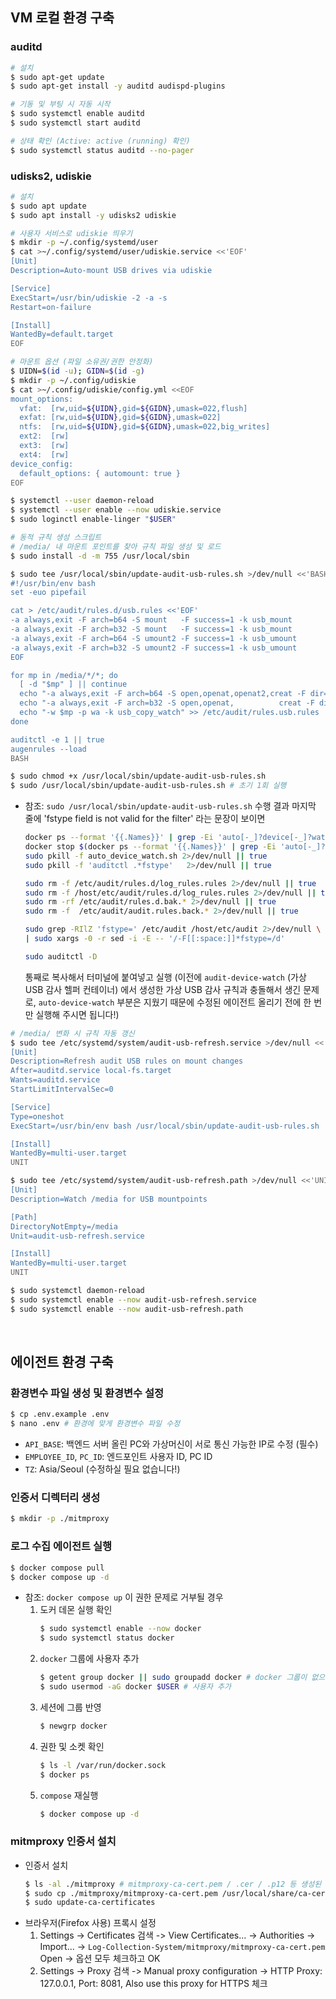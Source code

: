## VM 로컬 환경 구축
### auditd
```bash
# 설치
$ sudo apt-get update
$ sudo apt-get install -y auditd audispd-plugins

# 기동 및 부팅 시 자동 시작
$ sudo systemctl enable auditd
$ sudo systemctl start auditd

# 상태 확인 (Active: active (running) 확인)
$ sudo systemctl status auditd --no-pager
```

### udisks2, udiskie
```bash
# 설치
$ sudo apt update
$ sudo apt install -y udisks2 udiskie

# 사용자 서비스로 udiskie 띄우기
$ mkdir -p ~/.config/systemd/user
$ cat >~/.config/systemd/user/udiskie.service <<'EOF'
[Unit]
Description=Auto-mount USB drives via udiskie

[Service]
ExecStart=/usr/bin/udiskie -2 -a -s
Restart=on-failure

[Install]
WantedBy=default.target
EOF

# 마운트 옵션 (파일 소유권/권한 안정화)
$ UIDN=$(id -u); GIDN=$(id -g)
$ mkdir -p ~/.config/udiskie
$ cat >~/.config/udiskie/config.yml <<EOF
mount_options:
  vfat:  [rw,uid=${UIDN},gid=${GIDN},umask=022,flush]
  exfat: [rw,uid=${UIDN},gid=${GIDN},umask=022]
  ntfs:  [rw,uid=${UIDN},gid=${GIDN},umask=022,big_writes]
  ext2:  [rw]
  ext3:  [rw]
  ext4:  [rw]
device_config:
  default_options: { automount: true }
EOF

$ systemctl --user daemon-reload
$ systemctl --user enable --now udiskie.service
$ sudo loginctl enable-linger "$USER"
```

```bash
# 동적 규칙 생성 스크립트
# /media/ 내 마운트 포인트를 찾아 규칙 파일 생성 및 로드
$ sudo install -d -m 755 /usr/local/sbin

$ sudo tee /usr/local/sbin/update-audit-usb-rules.sh >/dev/null <<'BASH'
#!/usr/bin/env bash
set -euo pipefail

cat > /etc/audit/rules.d/usb.rules <<'EOF'
-a always,exit -F arch=b64 -S mount   -F success=1 -k usb_mount
-a always,exit -F arch=b32 -S mount   -F success=1 -k usb_mount
-a always,exit -F arch=b64 -S umount2 -F success=1 -k usb_umount
-a always,exit -F arch=b32 -S umount2 -F success=1 -k usb_umount
EOF

for mp in /media/*/*; do
  [ -d "$mp" ] || continue
  echo "-a always,exit -F arch=b64 -S open,openat,openat2,creat -F dir=$mp -k usb_copy_watch" >> /etc/audit/rules.d/usb.rules
  echo "-a always,exit -F arch=b32 -S open,openat,          creat -F dir=$mp -k usb_copy_watch" >> /etc/audit/rules.d/usb.rules
  echo "-w $mp -p wa -k usb_copy_watch" >> /etc/audit/rules.usb.rules
done

auditctl -e 1 || true
augenrules --load
BASH

$ sudo chmod +x /usr/local/sbin/update-audit-usb-rules.sh
$ sudo /usr/local/sbin/update-audit-usb-rules.sh # 초기 1회 실행
```
- 참조: `sudo /usr/local/sbin/update-audit-usb-rules.sh` 수행 결과 마지막 줄에 'fstype field is not valid for the filter' 라는 문장이 보이면
  ```bash
  docker ps --format '{{.Names}}' | grep -Ei 'auto[-_]?device[-_]?watch' >/dev/null && \
  docker stop $(docker ps --format '{{.Names}}' | grep -Ei 'auto[-_]?device[-_]?watch') || true
  sudo pkill -f auto_device_watch.sh 2>/dev/null || true
  sudo pkill -f 'auditctl .*fstype'   2>/dev/null || true
  
  sudo rm -f /etc/audit/rules.d/log_rules.rules 2>/dev/null || true
  sudo rm -f /host/etc/audit/rules.d/log_rules.rules 2>/dev/null || true
  sudo rm -rf /etc/audit/rules.d.bak.* 2>/dev/null || true
  sudo rm -f  /etc/audit/audit.rules.back.* 2>/dev/null || true
  
  sudo grep -RIlZ 'fstype=' /etc/audit /host/etc/audit 2>/dev/null \
  | sudo xargs -0 -r sed -i -E -- '/-F[[:space:]]*fstype=/d'
  
  sudo auditctl -D
  ```
  통째로 복사해서 터미널에 붙여넣고 실행 (이전에 `audit-device-watch` (가상 USB 감사 헬퍼 컨테이너) 에서 생성한 가상 USB 감사 규칙과 충돌해서 생긴 문제로, `auto-device-watch` 부분은 지웠기 때문에 수정된 에이전트 올리기 전에 한 번만 실행해 주시면 됩니다!)

```bash
# /media/ 변화 시 규칙 자동 갱신
$ sudo tee /etc/systemd/system/audit-usb-refresh.service >/dev/null <<'UNIT'
[Unit]
Description=Refresh audit USB rules on mount changes
After=auditd.service local-fs.target
Wants=auditd.service
StartLimitIntervalSec=0

[Service]
Type=oneshot
ExecStart=/usr/bin/env bash /usr/local/sbin/update-audit-usb-rules.sh

[Install]
WantedBy=multi-user.target
UNIT

$ sudo tee /etc/systemd/system/audit-usb-refresh.path >/dev/null <<'UNIT'
[Unit]
Description=Watch /media for USB mountpoints

[Path]
DirectoryNotEmpty=/media
Unit=audit-usb-refresh.service

[Install]
WantedBy=multi-user.target
UNIT

$ sudo systemctl daemon-reload
$ sudo systemctl enable --now audit-usb-refresh.service
$ sudo systemctl enable --now audit-usb-refresh.path
```

<br />

## 에이전트 환경 구축
### 환경변수 파일 생성 및 환경변수 설정
```bash
$ cp .env.example .env
$ nano .env # 환경에 맞게 환경변수 파일 수정
```
- `API_BASE`: 백엔드 서버 올린 PC와 가상머신이 서로 통신 가능한 IP로 수정 (필수)
- `EMPLOYEE_ID`, `PC_ID`: 엔드포인트 사용자 ID, PC ID
- `TZ`: Asia/Seoul (수정하실 필요 없습니다!)

### 인증서 디렉터리 생성
```bash
$ mkdir -p ./mitmproxy
```

### 로그 수집 에이전트 실행
```bash
$ docker compose pull
$ docker compose up -d
```
- 참조: `docker compose up` 이 권한 문제로 거부될 경우
  1. 도커 데몬 실행 확인
     ```bash
     $ sudo systemctl enable --now docker
     $ sudo systemctl status docker
     ```
  2. `docker` 그룹에 사용자 추가
     ```bash
     $ getent group docker || sudo groupadd docker # docker 그룹이 없으면 생성
     $ sudo usermod -aG docker $USER # 사용자 추가
     ```
  3. 세션에 그룹 반영
     ```bash
     $ newgrp docker
     ```
  4. 권한 및 소켓 확인
     ```bash
     $ ls -l /var/run/docker.sock
     $ docker ps
     ```
  5. `compose` 재실행
     ```bash
     $ docker compose up -d
     ```

### mitmproxy 인증서 설치
- 인증서 설치
  ```bash
  $ ls -al ./mitmproxy # mitmproxy-ca-cert.pem / .cer / .p12 등 생성된 것 확인
  $ sudo cp ./mitmproxy/mitmproxy-ca-cert.pem /usr/local/share/ca-certificates/mitmproxy.crt
  $ sudo update-ca-certificates
  ```
- 브라우저(Firefox 사용) 프록시 설정
    1. Settings -> Certificates 검색 -> View Certificates... -> Authorities -> Import... -> `Log-Collection-System/mitmproxy/mitmproxy-ca-cert.pem` Open -> 옵션 모두 체크하고 OK
    2. Settings -> Proxy 검색 -> Manual proxy configuration -> HTTP Proxy: 127.0.0.1, Port: 8081, Also use this proxy for HTTPS 체크
